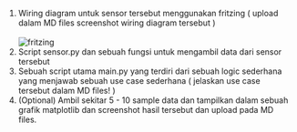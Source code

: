 1. Wiring diagram untuk sensor tersebut menggunakan fritzing ( upload dalam MD files screenshot wiring diagram tersebut ) <br><br>
![fritzing](https://user-images.githubusercontent.com/90564840/179359008-03505c12-4dc5-4466-8a0b-43113c25af7b.PNG)
2. Script sensor.py dan sebuah fungsi untuk mengambil data dari sensor tersebut
3. Sebuah script utama main.py yang terdiri dari sebuah logic sederhana yang menjawab sebuah use case sederhana ( jelaskan use case tersebut dalam MD files! )
4. (Optional) Ambil sekitar 5 - 10 sample data dan tampilkan dalam sebuah grafik matplotlib dan screenshot hasil tersebut dan upload pada MD files.
